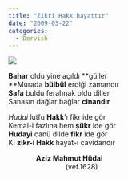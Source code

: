```yaml
---
title: "Zikri Hakk hayattır"
date: "2009-03-22"
categories: 
  - Dervish
---
```


**![](/uploads/image/yercekimlikaranfil_bahar.jpg)**

**Bahar** oldu yine açıldı **güller  
**Murada **bülbül** erdiği zamandır  
**Safa** buldu ferahnak oldu diller  
Sanasın dağlar bağlar **cinandır**

_Hudai_ lutfu **Hakk**'ı fikr ide gör  
Kemal-i fazlına hem **şükr** ide gör  
**Hudayi** canü dilde **fikr** ide gör  
Ki **zikr-i Hakk** hayat-ı cavidandır  
  
              **Aziz Mahmut Hüdai**  
                             (vef.1628)
